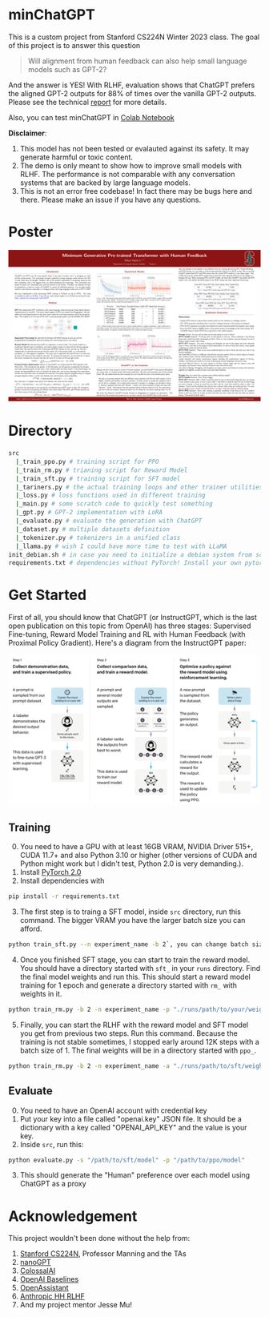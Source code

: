# minChatGPT

This is a custom project from Stanford CS224N Winter 2023 class. The goal of this project is to answer this question
> Will alignment from human feedback can also help small language models such as GPT-2?

And the answer is YES! With RLHF, evaluation shows that ChatGPT prefers the aligned GPT-2 outputs for 88% of times over the vanilla GPT-2 outputs. 
Please see the technical [report](./report.pdf) for more details.

Also, you can test minChatGPT in [Colab Notebook](https://colab.research.google.com/drive/1LR1sbWTyaNAmTZ1g1M2tpmU_pFw1lyEX?usp=sharing)

**Disclaimer**: 
1. This model has not been tested or evalauted against its safety. It may generate harmful or toxic content.
2. The demo is only meant to show how to improve small models with RLHF. The performance is not comparable with any conversation systems that are backed by large language models.
3. This is not an error free codebase! In fact there may be bugs here and there. Please make an issue if you have any questions.

# Poster
![alt text](Poster.png)

# Directory
```bash
src
  |_train_ppo.py # training script for PPO 
  |_train_rm.py # trianing script for Reward Model
  |_train_sft.py # training script for SFT model
  |_tariners.py # the actual training loops and other trainer utilities, such as saving states
  |_loss.py # loss functions used in different training
  |_main.py # some scratch code to quickly test something
  |_gpt.py # GPT-2 implementation with LoRA
  |_evaluate.py # evaluate the generation with ChatGPT
  |_dataset.py # multiple datasets definition
  |_tokenizer.py # tokenizers in a unified class
  |_llama.py # wish I could have more time to test with LLaMA
init_debian.sh # in case you need to initialize a debian system from scratch
requirements.txt # dependencies without PyTorch! Install your own pytorch 2.0 nightly.
```

# Get Started
First of all, you should know that ChatGPT (or InstructGPT, which is the last open publication on this topic from OpenAI) has three stages: Supervised Fine-tuning, Reward Model Training and RL with Human Feedback (with Proximal Policy Gradient). Here's a diagram from the InstructGPT paper:

![InstructGPT](instructgpt.png)

## Training
0. You need to have a GPU with at least 16GB VRAM, NVIDIA Driver 515+, CUDA 11.7+ and also Python 3.10 or higher (other versions of CUDA and Python might work but I didn't test, Python 2.0 is very demanding.).
1. Install [PyTorch 2.0](https://pytorch.org/get-started/pytorch-2.0/#getting-started)
2. Install dependencies with
```bash
pip install -r requirements.txt
```
3. The first step is to traing a SFT model, inside `src` directory, run this command. The bigger VRAM you have the larger batch size you can afford.
```bash
python train_sft.py --n experiment_name -b 2`, you can change batch size via `-b
```
4. Once you finished SFT stage, you can start to train the reward model. You should have a directory started with `sft_` in your `runs` directory. Find the final model weights and run this. This should start a reward model training for 1 epoch and generate a directory started with `rm_` with weights in it.
```bash
python train_rm.py -b 2 -n experiment_name -p "./runs/path/to/your/weights"
```
5. Finally, you can start the RLHF with the reward model and SFT model you get from previous two steps. Run this command. Because the training is not stable sometimes, I stopped early around 12K steps with a batch size of 1. The final weights will be in a directory started with `ppo_`.
```bash
python train_rm.py -b 2 -n experiment_name -a "./runs/path/to/sft/weights" -c "./runs/path/to/reward_model/weights" -s naive
```

## Evaluate
0. You need to have an OpenAI account with credential key
1. Put your key into a file called "openai.key" JSON file. It should be a dictionary with a key called "OPENAI_API_KEY" and the value is your key.
2. Inside `src`, run this:
```bash
python evaluate.py -s "/path/to/sft/model" -p "/path/to/ppo/model"
```
3. This should generate the "Human" preference over each model using ChatGPT as a proxy

# Acknowledgement
This project wouldn't been done without the help from:
1. [Stanford CS224N](https://web.stanford.edu/class/cs224n/), Professor Manning and the TAs
2. [nanoGPT](https://github.com/karpathy/nanoGPT)
3. [ColossalAI](https://github.com/hpcaitech/ColossalAI)
4. [OpenAI Baselines](https://github.com/openai/baselines)
5. [OpenAssistant](https://github.com/LAION-AI/Open-Assistant)
6. [Anthropic HH RLHF](https://github.com/anthropics/hh-rlhf)
7. And my project mentor Jesse Mu!
